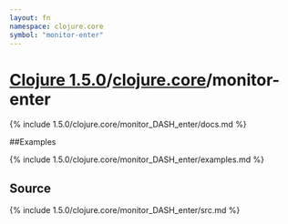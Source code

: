 ```yaml
---
layout: fn
namespace: clojure.core
symbol: "monitor-enter"
---
```


# [Clojure 1.5.0](../../)/[clojure.core](../)/monitor-enter

{% include 1.5.0/clojure.core/monitor_DASH_enter/docs.md %}

##Examples

{% include 1.5.0/clojure.core/monitor_DASH_enter/examples.md %}
## Source
{% include 1.5.0/clojure.core/monitor_DASH_enter/src.md %}


